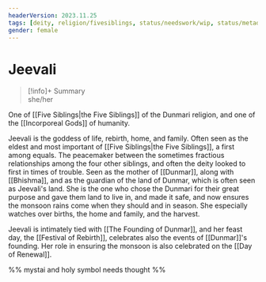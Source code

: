 ```yaml
---
headerVersion: 2023.11.25
tags: [deity, religion/fivesiblings, status/needswork/wip, status/metadata/image]
gender: female
---
```

# Jeevali
>[!info]+ Summary  
> she/her

One of [[Five Siblings|the Five Siblings]] of the Dunmari religion, and one of the [[Incorporeal Gods]] of humanity. 

Jeevali is the goddess of life, rebirth, home, and family. Often seen as the eldest and most important of [[Five Siblings|the Five Siblings]], a first among equals. The peacemaker between the sometimes fractious relationships among the four other siblings, and often the deity looked to first in times of trouble. Seen as the mother of [[Dunmar]], along with [[Bhishma]], and as the guardian of the land of Dunmar, which is often seen as Jeevali's land. She is the one who chose the Dunmari for their great purpose and gave them land to live in, and made it safe, and now ensures the monsoon rains come when they should and in season. She especially watches over births, the home and family, and the harvest. 

Jeevali is intimately tied with [[The Founding of Dunmar]], and her feast day, the [[Festival of Rebirth]], celebrates also the events of [[Dunmar]]'s founding. Her role in ensuring the monsoon is also celebrated on the [[Day of Renewal]]. 

%% mystai and holy symbol needs thought %%


